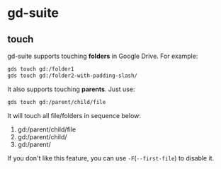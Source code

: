 # gd-suite

## touch
gd-suite supports touching **folders** in Google Drive. For example:

```bash
gds touch gd:/folder1
gds touch gd:/folder2-with-padding-slash/
```
It also supports touching **parents**. Just use:

```bash
gds touch gd:/parent/child/file
```

It will touch all file/folders in sequence below:

1. gd:/parent/child/file
2. gd:/parent/child/
3. gd:/parent/

If you don't like this feature, you can use `-F`(`--first-file`) to disable it.